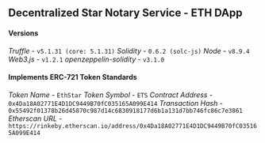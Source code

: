 ## Decentralized Star Notary Service - ETH DApp

#### Versions 
*Truffle* -  `v5.1.31 (core: 5.1.31)`
*Solidity* - `0.6.2 (solc-js)`
*Node* - `v8.9.4`
*Web3.js* - `v1.2.1`
*openzeppelin-solidity* - `v3.1.0`

#### Implements ERC-721 Token Standards 
*Token Name* - `EthStar` 
*Token Symbol* - `ETS`
*Contract Address* - `0x4Da18A02771E4D1DC9449B70fC035165A099E414`
*Transaction Hash* - `0x55492f01378b26d45870c987d14c6830918177d6b1a131d7bb746fc86c7e3861`
*Etherscan URL* - `https://rinkeby.etherscan.io/address/0x4Da18A02771E4D1DC9449B70fC035165A099E414`

